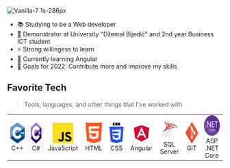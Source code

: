 ![Vanilla-7 1s-286px](https://user-images.githubusercontent.com/83786009/153525576-40d9df96-74bf-43c6-aa4c-313b9164e9ab.svg)

- 📚 Studying to be a Web developer
- 🏢 Demonstrator at University "Džemal Bijedić" and 2nd year Business ICT student
- ⚡ Strong willingess to learn
- 🌱 Currently learning Angular
- 📌 Goals for 2022: Contribute more and improve my skills

<h2 align="left" id="macropower-tech">Favorite Tech</h2>

> Tools, languages, and other things that I've worked with

<table>
  <tr>
    <td align="center" width="96">
        <img src="./img/c++.png" width="48" height="48" alt="C++" />
      <br>C++
    </td>
    <td align="center" width="96">
        <img src="./img/csharp.png" width="48" height="48" alt="C#" />
      <br>C#
    </td>
    <td align="center" width="96">
        <img src="./img/js.png" width="48" height="48" alt="JS" />
      <br>JavaScript
    </td>
    <td align="center" width="96">
        <img src="./img/html.png" width="48" height="48" alt="HTML" />
      <br>HTML
    </td>
    <td align="center" width="96">
        <img src="./img/css.png" width="48" height="48" alt="CSS" />
      <br>CSS
    </td>
    <td align="center" width="96">
        <img src="./img/ang.png" width="48" height="48" alt="Angular" />
      <br>Angular
    </td>
    <td align="center" width="96">
        <img src="./img/sql.png" width="48" height="48" alt="SQL" />
      <br>SQL Server
    </td>
    <td align="center" width="96">
        <img src="./img/git.png" width="48" height="48" alt="GIT" />
      <br>GIT
    </td>
    <td align="center" width="96">
        <img src="./img/NET_Core_Logo.png" width="48" height="48" alt=".NET Core" />
      <br>ASP .NET Core
    </td>
  </tr>
</table>
